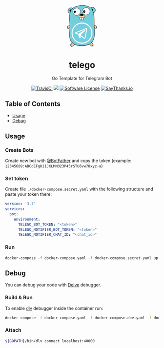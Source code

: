 <p align="center">
    <a href="https://github.com/mitinarseny/telego">
        <img src="_assets/logo.png" alt="telego logo" width="20%" />
    </a>
    <h1 align="center">telego</h1>
    <p align="center">Go Template for Telegram Bot</p>
    <p align="center">
      <a href="https://travis-ci.org/mitinarseny/telego"><img alt="TravisCI" src="https://img.shields.io/travis/mitinarseny/telego/master.svg?style=flat-square&logo=travis-ci"></a>
      <a href="https://golangci.com/r/github.com/mitinarseny/telego"><img src="https://golangci.com/badges/github.com/mitinarseny/telego.svg"></a>
      <a href="/LICENSE.md"><img alt="Software License" src="https://img.shields.io/badge/license-MIT-brightgreen.svg?style=flat-square"></a>
      <a href="https://saythanks.io/to/mitinarseny"><img alt="SayThanks.io" src="https://img.shields.io/badge/say-thanks-9933ff.svg?style=flat-square"></a>
    </p>
</p>

## Table of Contents
* [Usage](#usage)
* [Debug](#debug)

## Usage
### Create Bots
Create new bot with [@BotFather](https://t.me/BotFather) and copy the token (example: `12345689:ABCdEFgHi1JKLMNO23P45rSTU6vw78xyz-a`)
### Set token
Create file `./docker-compose.secret.yaml` with the following structure and paste your token there:
```yaml
version: '3.7'
services:
  bot:
    environment:
      TELEGO_BOT_TOKEN: "<token>"
      TELEGO_NOTIFIER_BOT_TOKEN: "<token>"
      TELEGO_NOTIFIER_CHAT_ID: "<chat_id>"
```
### Run
```bash
docker-compose -f docker-compose.yaml -f docker-compose.secret.yaml up --build -d
```

## Debug
You can debug your code with [Delve](https://github.com/go-delve/delve) debugger. 
### Build & Run
To enable [dlv](https://github.com/go-delve/delve) debugger inside the container run:
```bash
docker-compose -f docker-compose.yaml -f docker-compose.dev.yaml -f docker-compose.secret.yaml up --build -d
``` 
### Attach
```bash
${GOPATH}/bin/dlv connect localhost:40000
```
